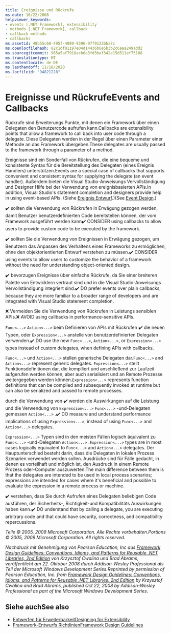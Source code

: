 ```yaml
---
title: Ereignisse und Rückrufe
ms.date: 10/22/2008
helpviewer_keywords:
- events [.NET Framework], extensibility
- methods [.NET Framework], callback
- callback methods
- callbacks
ms.assetid: 48b55c60-495f-4089-9396-97f9122bba7c
ms.openlocfilehash: 82c1df01197e04d14436b6e5b3b2c6aaa249add2
ms.sourcegitcommit: 965a5af7918acb0a3fd3baf342e15d511ef75188
ms.translationtype: MT
ms.contentlocale: de-DE
ms.lasthandoff: 11/18/2020
ms.locfileid: "94821228"
---
```

# <a name="events-and-callbacks"></a><span data-ttu-id="9043e-102">Ereignisse und Rückrufe</span><span class="sxs-lookup"><span data-stu-id="9043e-102">Events and Callbacks</span></span>
<span data-ttu-id="9043e-103">Rückrufe sind Erweiterungs Punkte, mit denen ein Framework über einen Delegaten den Benutzercode aufrufen kann.</span><span class="sxs-lookup"><span data-stu-id="9043e-103">Callbacks are extensibility points that allow a framework to call back into user code through a delegate.</span></span> <span data-ttu-id="9043e-104">Diese Delegaten werden in der Regel über einen Parameter einer Methode an das Framework übergeben.</span><span class="sxs-lookup"><span data-stu-id="9043e-104">These delegates are usually passed to the framework through a parameter of a method.</span></span>

 <span data-ttu-id="9043e-105">Ereignisse sind ein Sonderfall von Rückrufen, die eine bequeme und konsistente Syntax für die Bereitstellung des Delegaten (eines Ereignis Handlers) unterstützen.</span><span class="sxs-lookup"><span data-stu-id="9043e-105">Events are a special case of callbacks that supports convenient and consistent syntax for supplying the delegate (an event handler).</span></span> <span data-ttu-id="9043e-106">Außerdem bieten die Visual Studio-Anweisungs Vervollständigung und Designer Hilfe bei der Verwendung von ereignisbasierten APIs.</span><span class="sxs-lookup"><span data-stu-id="9043e-106">In addition, Visual Studio's statement completion and designers provide help in using event-based APIs.</span></span> <span data-ttu-id="9043e-107">(Siehe [Ereignis Entwurf](event.md).)</span><span class="sxs-lookup"><span data-stu-id="9043e-107">(See [Event Design](event.md).)</span></span>

 <span data-ttu-id="9043e-108">✔️ sollten die Verwendung von Rückrufen in Erwägung gezogen werden, damit Benutzer benutzerdefinierten Code bereitstellen können, der vom Framework ausgeführt werden kann</span><span class="sxs-lookup"><span data-stu-id="9043e-108">✔️ CONSIDER using callbacks to allow users to provide custom code to be executed by the framework.</span></span>

 <span data-ttu-id="9043e-109">✔️ sollten Sie die Verwendung von Ereignissen in Erwägung gezogen, um Benutzern das Anpassen des Verhaltens eines Frameworks zu ermöglichen, ohne den objektorientierten Entwurf verstehen zu müssen.</span><span class="sxs-lookup"><span data-stu-id="9043e-109">✔️ CONSIDER using events to allow users to customize the behavior of a framework without the need for understanding object-oriented design.</span></span>

 <span data-ttu-id="9043e-110">✔️ bevorzugen Ereignisse über einfache Rückrufe, da Sie einer breiteren Palette von Entwicklern vertraut sind und in die Visual Studio-Anweisungs Vervollständigung integriert sind.</span><span class="sxs-lookup"><span data-stu-id="9043e-110">✔️ DO prefer events over plain callbacks, because they are more familiar to a broader range of developers and are integrated with Visual Studio statement completion.</span></span>

 <span data-ttu-id="9043e-111">❌ Vermeiden Sie die Verwendung von Rückrufen in Leistungs sensiblen APIs.</span><span class="sxs-lookup"><span data-stu-id="9043e-111">❌ AVOID using callbacks in performance-sensitive APIs.</span></span>

 <span data-ttu-id="9043e-112">`Func<...>` `Action<...>` beim Definieren von APIs mit Rückrufen ✔️ die neuen Typen, oder `Expression<...>` anstelle von benutzerdefinierten Delegaten verwenden.</span><span class="sxs-lookup"><span data-stu-id="9043e-112">✔️ DO use the new `Func<...>`, `Action<...>`, or `Expression<...>` types instead of custom delegates, when defining APIs with callbacks.</span></span>

 <span data-ttu-id="9043e-113">`Func<...>` und `Action<...>` stellen generische Delegaten dar.</span><span class="sxs-lookup"><span data-stu-id="9043e-113">`Func<...>` and `Action<...>` represent generic delegates.</span></span> <span data-ttu-id="9043e-114">`Expression<...>` stellt Funktionsdefinitionen dar, die kompiliert und anschließend zur Laufzeit aufgerufen werden können, aber auch serialisiert und an Remote Prozesse weitergegeben werden können.</span><span class="sxs-lookup"><span data-stu-id="9043e-114">`Expression<...>` represents function definitions that can be compiled and subsequently invoked at runtime but can also be serialized and passed to remote processes.</span></span>

 <span data-ttu-id="9043e-115">durch die Verwendung von ✔️ werden die Auswirkungen auf die Leistung und die Verwendung von `Expression<...>` `Func<...>` -und-Delegaten gemessen `Action<...>` .</span><span class="sxs-lookup"><span data-stu-id="9043e-115">✔️ DO measure and understand performance implications of using `Expression<...>`, instead of using `Func<...>` and `Action<...>` delegates.</span></span>

 <span data-ttu-id="9043e-116">`Expression<...>` Typen sind in den meisten Fällen logisch äquivalent zu `Func<...>` -und-Delegaten `Action<...>` .</span><span class="sxs-lookup"><span data-stu-id="9043e-116">`Expression<...>` types are in most cases logically equivalent to `Func<...>` and `Action<...>` delegates.</span></span> <span data-ttu-id="9043e-117">Der Hauptunterschied besteht darin, dass die Delegaten in lokalen Prozess Szenarien verwendet werden sollen. Ausdrücke sind für Fälle gedacht, in denen es vorteilhaft und möglich ist, den Ausdruck in einem Remote Prozess oder-Computer auszuwerten.</span><span class="sxs-lookup"><span data-stu-id="9043e-117">The main difference between them is that the delegates are intended to be used in local process scenarios; expressions are intended for cases where it's beneficial and possible to evaluate the expression in a remote process or machine.</span></span>

 <span data-ttu-id="9043e-118">✔️ verstehen, dass Sie durch Aufrufen eines Delegaten beliebigen Code ausführen, der Sicherheits-, Richtigkeit-und Kompatibilitäts Auswirkungen haben kann.</span><span class="sxs-lookup"><span data-stu-id="9043e-118">✔️ DO understand that by calling a delegate, you are executing arbitrary code and that could have security, correctness, and compatibility repercussions.</span></span>

 <span data-ttu-id="9043e-119">*Teile &copy; 2005, 2009 Microsoft Corporation. Alle Rechte vorbehalten.*</span><span class="sxs-lookup"><span data-stu-id="9043e-119">*Portions &copy; 2005, 2009 Microsoft Corporation. All rights reserved.*</span></span>

 <span data-ttu-id="9043e-120">*Nachdruck mit Genehmigung von Pearson Education, Inc aus [Framework Design Guidelines: Conventions, Idioms, and Patterns for Reusable .NET Libraries, 2nd Edition](https://www.informit.com/store/framework-design-guidelines-conventions-idioms-and-9780321545619) von Krzysztof Cwalina und Brad Abrams, veröffentlicht am 22. Oktober 2008 durch Addison-Wesley Professional als Teil der Microsoft Windows Development Series.*</span><span class="sxs-lookup"><span data-stu-id="9043e-120">*Reprinted by permission of Pearson Education, Inc. from [Framework Design Guidelines: Conventions, Idioms, and Patterns for Reusable .NET Libraries, 2nd Edition](https://www.informit.com/store/framework-design-guidelines-conventions-idioms-and-9780321545619) by Krzysztof Cwalina and Brad Abrams, published Oct 22, 2008 by Addison-Wesley Professional as part of the Microsoft Windows Development Series.*</span></span>

## <a name="see-also"></a><span data-ttu-id="9043e-121">Siehe auch</span><span class="sxs-lookup"><span data-stu-id="9043e-121">See also</span></span>

- [<span data-ttu-id="9043e-122">Entwerfen für Erweiterbarkeit</span><span class="sxs-lookup"><span data-stu-id="9043e-122">Designing for Extensibility</span></span>](designing-for-extensibility.md)
- [<span data-ttu-id="9043e-123">Framework-Entwurfs Richtlinien</span><span class="sxs-lookup"><span data-stu-id="9043e-123">Framework Design Guidelines</span></span>](index.md)

